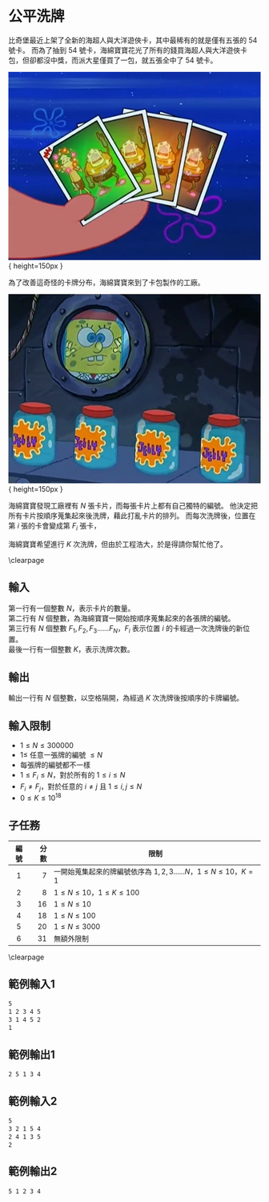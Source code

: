 # 公平洗牌

比奇堡最近上架了全新的海超人與大洋遊俠卡，其中最稀有的就是僅有五張的 $54$ 號卡。
而為了抽到 $54$ 號卡，海綿寶寶花光了所有的錢買海超人與大洋遊俠卡包，但卻都沒中獎，而派大星僅買了一包，就五張全中了 $54$ 號卡。

![](image1.png){ height=150px }  

為了改善這奇怪的卡牌分布，海綿寶寶來到了卡包製作的工廠。

![](image2.png){ height=150px }  

海綿寶寶發現工廠裡有 $N$ 張卡片，而每張卡片上都有自己獨特的編號。
他決定把所有卡片按順序蒐集起來後洗牌，藉此打亂卡片的排列。
而每次洗牌後，位置在第 $i$ 張的卡會變成第 $F_i$ 張卡，

海綿寶寶希望進行 $K$ 次洗牌，但由於工程浩大，於是得請你幫忙他了。

\clearpage

## 輸入
第一行有一個整數 $N$，表示卡片的數量。  
第二行有 $N$ 個整數，為海綿寶寶一開始按順序蒐集起來的各張牌的編號。  
第三行有 $N$ 個整數 $F_1, F_2, F_3...... F_N$，$F_i$ 表示位置 $i$ 的卡經過一次洗牌後的新位置。  
最後一行有一個整數 $K$，表示洗牌次數。  

## 輸出
輸出一行有 $N$ 個整數，以空格隔開，為經過 $K$ 次洗牌後按順序的卡牌編號。  

## 輸入限制
 - $1 \leq N \leq 300000$
 - $1 \leq$ 任意一張牌的編號 $\leq N$
 - 每張牌的編號都不一樣
 - $1 \leq F_i \leq N$，對於所有的 $1 \leq i \leq N$
 - $F_i \neq F_j$，對於任意的 $i \neq j$ 且 $1 \leq i, j \leq N$
 - $0 \leq K \leq 10^{18}$

## 子任務
| 編號 | 分數 |    限制    |
| :---: | ---: | ---------- |
|  1  | 7 | 一開始蒐集起來的牌編號依序為 $1, 2, 3...... N$，$1\leq N \leq 10$，$K = 1$ |
|  2  | 8 | $1\leq N \leq 10$，$1\leq K \leq 100$ |
|  3  | 16 | $1\leq N \leq 10$ |
|  4  | 18 | $1\leq N \leq 100$ |
|  5  | 20 | $1\leq N \leq 3000$ |
|  6  | 31 | 無額外限制 |

\clearpage

## 範例輸入1
```
5
1 2 3 4 5
3 1 4 5 2
1
```

## 範例輸出1
```
2 5 1 3 4
```

## 範例輸入2
```
5
3 2 1 5 4
2 4 1 3 5
2
```

## 範例輸出2
```
5 1 2 3 4
```
